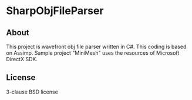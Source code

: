 # SharpObjFileParser
## About
This project is wavefront obj file parser written in C#.
This coding is based on Assimp.
Sample project "MiniMesh" uses the resources of Microsoft DirectX SDK.

## License
3-clause BSD license